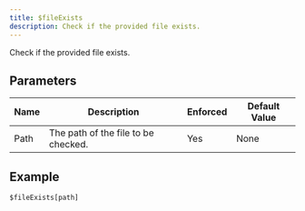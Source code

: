 ```yaml
---
title: $fileExists
description: Check if the provided file exists.
---
```


Check if the provided file exists.
## Parameters
| Name |             Description             | Enforced | Default Value |
|------|-------------------------------------|----------|---------------|
| Path | The path of the file to be checked. | Yes      | None          |
## Example
```
$fileExists[path]
```